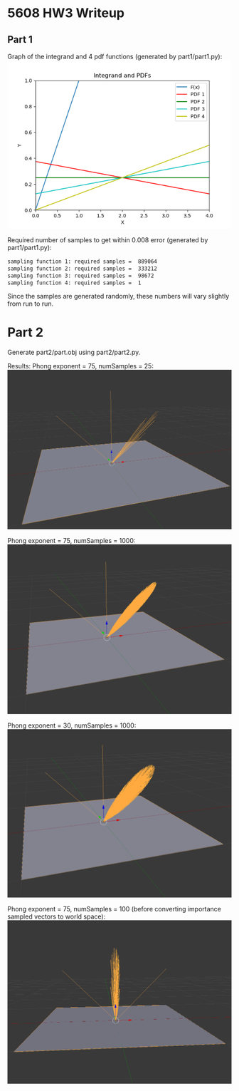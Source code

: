 # 5608 HW3 Writeup

## Part 1

Graph of the integrand and 4 pdf functions (generated by part1/part1.py):
![graph of integrand and pdfs](part1/functions.png)

Required number of samples to get within 0.008 error (generated by part1/part1.py):
```
sampling function 1: required samples =  889064
sampling function 2: required samples =  333212
sampling function 3: required samples =  98672
sampling function 4: required samples =  1
```

Since the samples are generated randomly, these numbers will vary slightly from run to run.

# Part 2

Generate part2/part.obj using part2/part2.py.

Results:
Phong exponent = 75, numSamples = 25:
![25 samples, exp = 75](part2/25_samples.png)

Phong exponent = 75, numSamples = 1000:
![1000 samples, exp = 75](part2/1000_samples.png)

Phong exponent = 30, numSamples = 1000:
![1000 samples, exp = 30](part2/1000_30_samples.png)

Phong exponent = 75, numSamples = 100 (before converting importance sampled vectors to world space):
![1000 samples, exp = 30](part2/100_local.png)